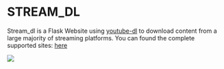 # STREAM_DL

Stream_dl is a Flask Website using [youtube-dl](https://rg3.github.io/youtube-dl/supportedsites.html) to download content from a large majority of streaming platforms.
You can found the complete supported sites: [here](https://rg3.github.io/youtube-dl/supportedsites.html)

![](sream_dl_overview.png)
